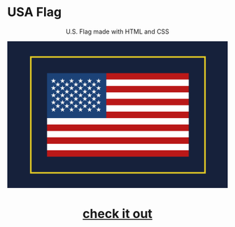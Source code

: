 # USA Flag

<p align="center"> U.S. Flag made with HTML and CSS </p>


![Alt text](https://github.com/raad-altaie/US-Flag/blob/master/US%20Flag.png?raw=true "USA Flag")


# <p align="center"> <b>[check it out](https://raad-altaie.github.io/US-Flag/) </b></p> 
